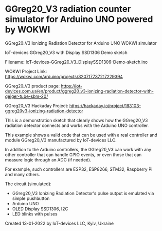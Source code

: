 # GGreg20_V3 radiation counter simulator for Arduino UNO powered by WOKWI 
GGreg20_V3 Ionizing Radiation Detector for Arduino UNO WOKWI simulator

IoT-devices GGreg20_V3 with Display SSD1306 Demo sketch

Filename: IoT-devices-GGreg20_V3_DisplaySSD1306-Demo-sketch.ino

WOKWI Project Link: https://wokwi.com/arduino/projects/320717737217229394

GGreg20_V3 product page: https://iot-devices.com.ua/en/product/ggreg20_v3-ionizing-radiation-detector-with-geiger-tube-sbm-20/

GGreg20_V3 Hackaday Project: https://hackaday.io/project/183103-ggreg20v3-ionizing-radiation-detector

This is a demonstration sketch that clearly shows how the GGreg20_V3 radiation detector connects and works with the Arduino UNO controller. 

This example shows a valid code that can be used with a real controller and module GGreg20_V3 manufactured by IoT-devices LLC.

In addition to the Arduino controllers, the GGreg20_V3 can work with any other controller that can handle GPIO events, or even those that can measure 
logic through an ADC (if needed). 

For example, such controllers are ESP32, ESP8266, STM32, Raspberry Pi and many others.

The circuit (simulated):
- GGreg20_V3 Ionizing Radiation Detector's pulse output is emulated via simple pushbutton
- Arduino UNO
- OLED Display SSD1306, I2C
- LED blinks with pulses

Created 13-01-2022 by IoT-devices LLC, Kyiv, Ukraine
